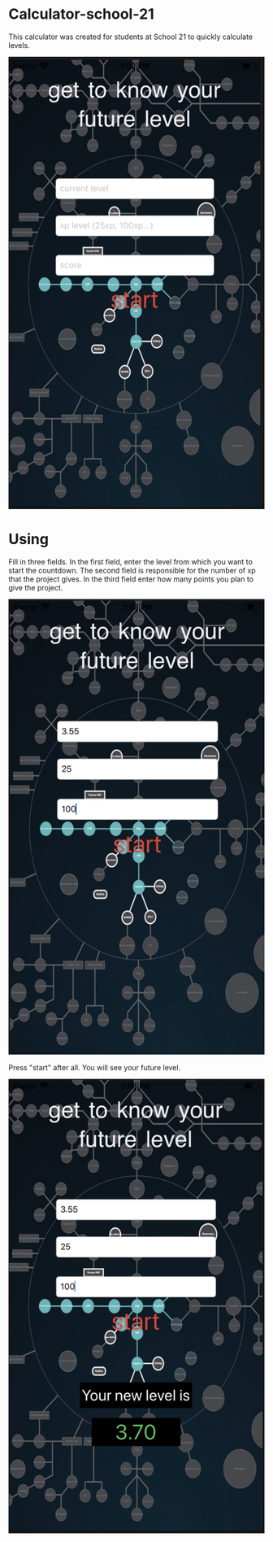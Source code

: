 # Calculator-school-21
This calculator was created for students at School 21 to quickly calculate levels.


![Screenshot](first.png)


# Using
Fill in three fields. In the first field, enter the level from which you want to start the countdown. The second field is responsible for the number of xp that the project gives. In the third field enter how many points you plan to give the project.


![Screenshot](second.png)


Press "start" after all. You will see your future level.

![Screenshot](third.png)
